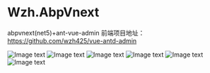 # Wzh.AbpVnext
abpvnext(net5)+ant-vue-admin
前端项目地址：https://github.com/wzh425/vue-antd-admin


![Image text](http://wzh.luyouqu.xyz/api/file-management/file/53836af2-c80f-ee01-7f57-39fad7977c8c/getFile)
![Image text](http://wzh.luyouqu.xyz/api/file-management/file/63b8d407-58e5-a982-4726-39fad797991c/getFile)
![Image text](http://wzh.luyouqu.xyz/api/file-management/file/270d24a2-1140-bfe2-89e9-39fad797b1e8/getFile)
![Image text](http://wzh.luyouqu.xyz/api/file-management/file/1ee7f4ee-a5d7-a016-0861-39fad797c6a3/getFile)
![Image text](http://wzh.luyouqu.xyz/api/file-management/file/4b18f8b0-f7b0-7806-ebea-39fad797ddb6/getFile)
![Image text](http://wzh.luyouqu.xyz/api/file-management/file/4b4adc41-1056-82d5-34da-39fad797f45f/getFile)
